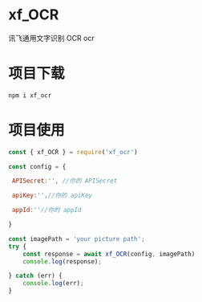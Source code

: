 # xf_OCR
讯飞通用文字识别 OCR ocr

# 项目下载

```javascript
npm i xf_ocr
```

# 项目使用

``` javascript
const { xf_OCR } = require('xf_ocr')

const config = {

 APISecret:'', //你的 APISecret 

 apiKey:'',//你的 apiKey

 appId:''//你的 appId

}

const imagePath = 'your picture path';
try {
    const response = await xf_OCR(config, imagePath)
    console.log(response);

} catch (err) {
    console.log(err);
}


```